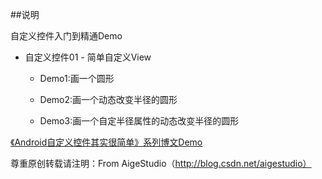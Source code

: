 ##说明

自定义控件入门到精通Demo

 - 自定义控件01 - 简单自定义View

    - Demo1:画一个圆形

    - Demo2:画一个动态改变半径的圆形

    - Demo3:画一个自定半径属性的动态改变半径的圆形


[《Android自定义控件其实很简单》系列博文Demo](http://blog.csdn.net/column/details/androidcustomview.html)

尊重原创转载请注明：From AigeStudio（http://blog.csdn.net/aigestudio）

